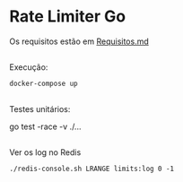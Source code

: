 # Rate Limiter Go

Os requisitos estão em [Requisitos.md](Requisitos.md)

##

Execução:

`docker-compose up`

## 

Testes unitários:

go test -race -v  ./...

##

Ver os log no Redis

`
./redis-console.sh
LRANGE limits:log 0 -1
`